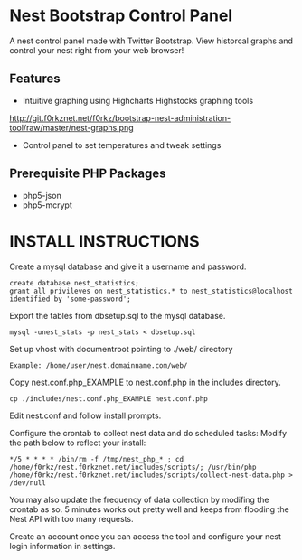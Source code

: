 Nest Bootstrap Control Panel
=============
A nest control panel made with Twitter Bootstrap. View historcal graphs and control your nest right from your web browser!

Features
-------------
*	Intuitive graphing using Highcharts Highstocks graphing tools

http://git.f0rkznet.net/f0rkz/bootstrap-nest-administration-tool/raw/master/nest-graphs.png

*	Control panel to set temperatures and tweak settings

Prerequisite PHP Packages
-------------
*	php5-json
*	php5-mcrypt

INSTALL INSTRUCTIONS
=============

Create a mysql database and give it a username and password.

	create database nest_statistics;
	grant all privileves on nest_statistics.* to nest_statistics@localhost identified by 'some-password';

Export the tables from dbsetup.sql to the mysql database.

	mysql -unest_stats -p nest_stats < dbsetup.sql

Set up vhost with documentroot pointing to ./web/ directory

	Example: /home/user/nest.domainname.com/web/

Copy nest.conf.php_EXAMPLE to nest.conf.php in the includes directory.

	cp ./includes/nest.conf.php_EXAMPLE nest.conf.php

Edit nest.conf and follow install prompts.

Configure the crontab to collect nest data and do scheduled tasks:
Modify the path below to reflect your install:

	*/5 * * * * /bin/rm -f /tmp/nest_php_* ; cd /home/f0rkz/nest.f0rkznet.net/includes/scripts/; /usr/bin/php /home/f0rkz/nest.f0rkznet.net/includes/scripts/collect-nest-data.php > /dev/null

You may also update the frequency of data collection by modifing the crontab as so. 5 minutes works out pretty well and keeps from flooding the Nest API with too many requests.

Create an account once you can access the tool and configure your nest login information in settings.